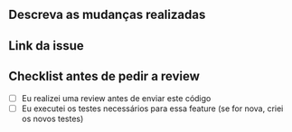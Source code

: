 ## Descreva as mudanças realizadas

## Link da issue

## Checklist antes de pedir a review

- [ ] Eu realizei uma review antes de enviar este código
- [ ] Eu executei os testes necessários para essa feature (se for nova, criei os novos testes)
